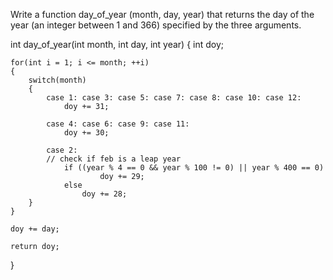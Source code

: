 Write a function day_of_year (month, day, year) that returns the day of the year
(an integer between 1 and 366) specified by the three arguments.

int day_of_year(int month, int day, int year)
{
    int doy;

    for(int i = 1; i <= month; ++i)
    {
        switch(month)
        {
            case 1: case 3: case 5: case 7: case 8: case 10: case 12:
                doy += 31;
            
            case 4: case 6: case 9: case 11:
                doy += 30;

            case 2:
            // check if feb is a leap year
                if ((year % 4 == 0 && year % 100 != 0) || year % 400 == 0)
                        doy += 29;
                else
                    doy += 28;
        }
    }

    doy += day;

    return doy;
}